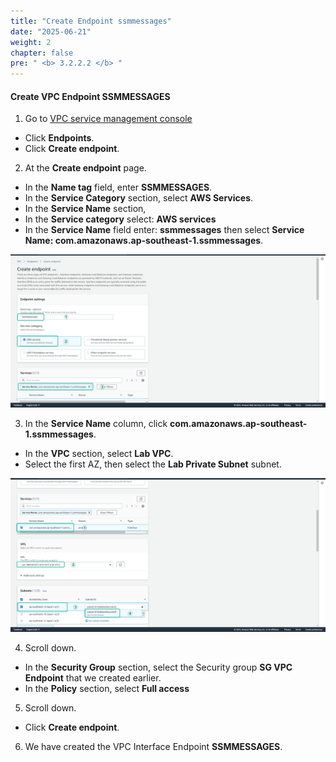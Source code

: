 ```yaml
---
title: "Create Endpoint ssmmessages"
date: "2025-06-21"
weight: 2
chapter: false
pre: " <b> 3.2.2.2 </b> "
---
```


#### Create VPC Endpoint SSMMESSAGES

1. Go to [VPC service management console](https://console.aws.amazon.com/vpc/home)

- Click **Endpoints**.
- Click **Create endpoint**.

2. At the **Create endpoint** page.

- In the **Name tag** field, enter **SSMMESSAGES**.
- In the **Service Category** section, select **AWS Services**.
- In the **Service Name** section,
- In the **Service category** select: **AWS services**
- In the **Service Name** field enter: **ssmmessages** then select **Service Name: com.amazonaws.ap-southeast-1.ssmmessages**.

![Connect](/images/3.connect/012-connect.png)

3. In the **Service Name** column, click **com.amazonaws.ap-southeast-1.ssmmessages**.

- In the **VPC** section, select **Lab VPC**.
- Select the first AZ, then select the **Lab Private Subnet** subnet.

![Connect](/images/3.connect/013-connect.png)

4. Scroll down.

- In the **Security Group** section, select the Security group **SG VPC Endpoint** that we created earlier.
- In the **Policy** section, select **Full access**

5. Scroll down.

- Click **Create endpoint**.

6. We have created the VPC Interface Endpoint **SSMMESSAGES**.
